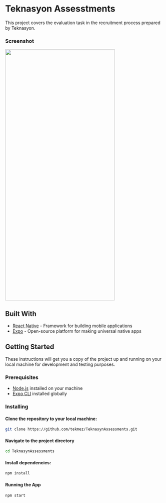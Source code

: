 # Teknasyon Assesstments

This project covers the evaluation task in the recruitment process prepared by Teknasyon.
### Screenshot
<img src='https://github.com/tekmez/TeknasynAssessments/assets/79506815/b6f1fedb-6d6f-4095-85a6-afbac4795fc8' width= "350" height="800" />

## Built With
- [React Native](https://reactnative.dev/) - Framework for building mobile applications
- [Expo](https://docs.expo.dev/) - Open-source platform for making universal native apps

## Getting Started

These instructions will get you a copy of the project up and running on your local machine for development and testing purposes.

### Prerequisites

- [Node.js](https://nodejs.org/) installed on your machine
- [Expo CLI](https://docs.expo.dev/get-started/installation/) installed globally

### Installing

#### Clone the repository to your local machine:
```bash
git clone https://github.com/tekmez/TeknasynAssessments.git
```
#### Navigate to the project directory
```bash
cd TeknasynAssessments
```
#### Install dependencies:
```bash
npm install
```
#### Running the App
```bash
npm start
```
